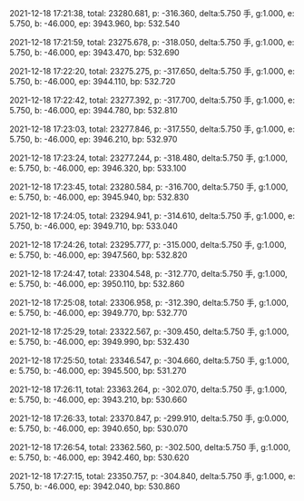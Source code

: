 2021-12-18 17:21:38, total: 23280.681, p: -316.360, delta:5.750 手, g:1.000, e: 5.750, b: -46.000, ep: 3943.960, bp: 532.540

2021-12-18 17:21:59, total: 23275.678, p: -318.050, delta:5.750 手, g:1.000, e: 5.750, b: -46.000, ep: 3943.470, bp: 532.690

2021-12-18 17:22:20, total: 23275.275, p: -317.650, delta:5.750 手, g:1.000, e: 5.750, b: -46.000, ep: 3944.110, bp: 532.720

2021-12-18 17:22:42, total: 23277.392, p: -317.700, delta:5.750 手, g:1.000, e: 5.750, b: -46.000, ep: 3944.780, bp: 532.810

2021-12-18 17:23:03, total: 23277.846, p: -317.550, delta:5.750 手, g:1.000, e: 5.750, b: -46.000, ep: 3946.210, bp: 532.970

2021-12-18 17:23:24, total: 23277.244, p: -318.480, delta:5.750 手, g:1.000, e: 5.750, b: -46.000, ep: 3946.320, bp: 533.100

2021-12-18 17:23:45, total: 23280.584, p: -316.700, delta:5.750 手, g:1.000, e: 5.750, b: -46.000, ep: 3945.940, bp: 532.830

2021-12-18 17:24:05, total: 23294.941, p: -314.610, delta:5.750 手, g:1.000, e: 5.750, b: -46.000, ep: 3949.710, bp: 533.040

2021-12-18 17:24:26, total: 23295.777, p: -315.000, delta:5.750 手, g:1.000, e: 5.750, b: -46.000, ep: 3947.560, bp: 532.820

2021-12-18 17:24:47, total: 23304.548, p: -312.770, delta:5.750 手, g:1.000, e: 5.750, b: -46.000, ep: 3950.110, bp: 532.860

2021-12-18 17:25:08, total: 23306.958, p: -312.390, delta:5.750 手, g:1.000, e: 5.750, b: -46.000, ep: 3949.770, bp: 532.770

2021-12-18 17:25:29, total: 23322.567, p: -309.450, delta:5.750 手, g:1.000, e: 5.750, b: -46.000, ep: 3949.990, bp: 532.430

2021-12-18 17:25:50, total: 23346.547, p: -304.660, delta:5.750 手, g:1.000, e: 5.750, b: -46.000, ep: 3945.500, bp: 531.270

2021-12-18 17:26:11, total: 23363.264, p: -302.070, delta:5.750 手, g:1.000, e: 5.750, b: -46.000, ep: 3943.210, bp: 530.660

2021-12-18 17:26:33, total: 23370.847, p: -299.910, delta:5.750 手, g:0.000, e: 5.750, b: -46.000, ep: 3940.650, bp: 530.070

2021-12-18 17:26:54, total: 23362.560, p: -302.500, delta:5.750 手, g:1.000, e: 5.750, b: -46.000, ep: 3942.460, bp: 530.620

2021-12-18 17:27:15, total: 23350.757, p: -304.840, delta:5.750 手, g:1.000, e: 5.750, b: -46.000, ep: 3942.040, bp: 530.860